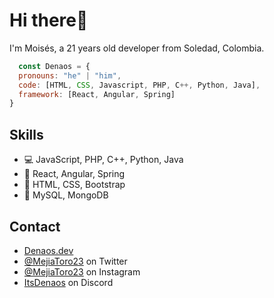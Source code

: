 # Hi there👋
I'm Moisés, a 21 years old developer from Soledad, Colombia.

```js
  const Denaos = {
  pronouns: "he" | "him",
  code: [HTML, CSS, Javascript, PHP, C++, Python, Java],
  framework: [React, Angular, Spring]
}
```

## Skills
- :computer: JavaScript, PHP, C++, Python, Java
- :wrench: React, Angular, Spring
- :art: HTML, CSS, Bootstrap
- :floppy_disk: MySQL, MongoDB

## Contact
- [Denaos.dev](https://Denaos.dev)
- [@MejiaToro23](https://twitter.com/MejiaToro23) on Twitter
- [@MejiaToro23](https://instagram.com/MejiaToro23) on Instagram
- [ItsDenaos](./) on Discord
